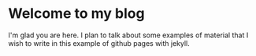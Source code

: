 # Welcome to my blog

I'm glad you are here. I plan to talk about some examples of material that I wish to write in this example of github pages with jekyll.
